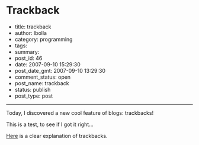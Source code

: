 # Trackback

- title: trackback
- author: lbolla
- category: programming
- tags: 
- summary: 
- post_id: 46
- date: 2007-09-10 15:29:30
- post_date_gmt: 2007-09-10 13:29:30
- comment_status: open
- post_name: trackback
- status: publish
- post_type: post

----------------

Today, I discovered a new cool feature of blogs: trackbacks!

This is a test, to see if I got it right...

[Here][1] is a clear explanation of trackbacks.

   [1]: http://www.optiniche.com/blog/117/wordpress-trackback-tutorial/trackback/ (WordPress TrackBack)
